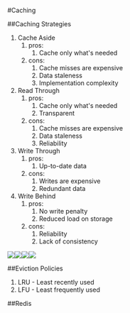 #Caching

##Caching Strategies
1) Cache Aside
   1) pros:
      1) Cache only what's needed
   2) cons:
      1) Cache misses are expensive
      2) Data staleness
      3) Implementation complexity
2) Read Through
   1) pros:
      1) Cache only what's needed
      2) Transparent
   2) cons:
      1) Cache misses are expensive
      2) Data staleness
      3) Reliability
3) Write Through
   1) pros:
      1) Up-to-date data
   2) cons: 
      1) Writes are expensive
      2) Redundant data
4) Write Behind
   1) pros:
      1) No write penalty
      2) Reduced load on storage
   2) cons:
      1) Reliability
      2) Lack of consistency

![](../../../../../../../../../../Desktop/2022-04-20%2012.35.01.jpg)![](../../../../../../../../../../Desktop/2022-04-20%2012.35.05.jpg)![](../../../../../../../../../../Desktop/2022-04-20%2012.34.53.jpg)![](../../../../../../../../../../Desktop/2022-04-20%2012.35.11.jpg)

##Eviction Policies
1) LRU - Least recently used
2) LFU - Least frequently used

##Redis
    
